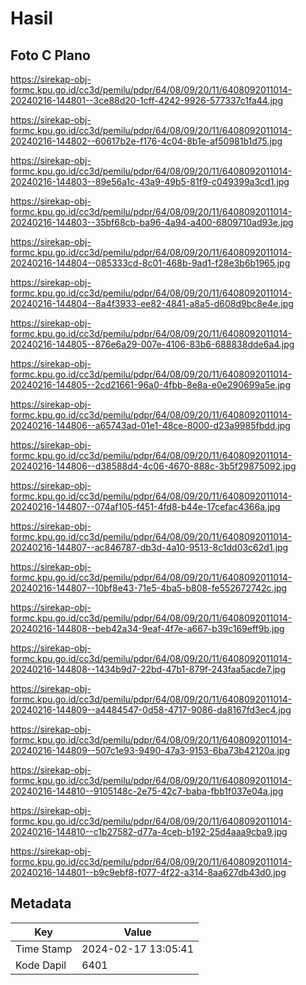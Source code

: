 # Hasil

## Foto C Plano

https://sirekap-obj-formc.kpu.go.id/cc3d/pemilu/pdpr/64/08/09/20/11/6408092011014-20240216-144801--3ce88d20-1cff-4242-9926-577337c1fa44.jpg

https://sirekap-obj-formc.kpu.go.id/cc3d/pemilu/pdpr/64/08/09/20/11/6408092011014-20240216-144802--60617b2e-f176-4c04-8b1e-af50981b1d75.jpg

https://sirekap-obj-formc.kpu.go.id/cc3d/pemilu/pdpr/64/08/09/20/11/6408092011014-20240216-144803--89e56a1c-43a9-49b5-81f9-c049399a3cd1.jpg

https://sirekap-obj-formc.kpu.go.id/cc3d/pemilu/pdpr/64/08/09/20/11/6408092011014-20240216-144803--35bf68cb-ba96-4a94-a400-6809710ad93e.jpg

https://sirekap-obj-formc.kpu.go.id/cc3d/pemilu/pdpr/64/08/09/20/11/6408092011014-20240216-144804--085333cd-8c01-468b-9ad1-f28e3b6b1965.jpg

https://sirekap-obj-formc.kpu.go.id/cc3d/pemilu/pdpr/64/08/09/20/11/6408092011014-20240216-144804--8a4f3933-ee82-4841-a8a5-d608d9bc8e4e.jpg

https://sirekap-obj-formc.kpu.go.id/cc3d/pemilu/pdpr/64/08/09/20/11/6408092011014-20240216-144805--876e6a29-007e-4106-83b6-688838dde6a4.jpg

https://sirekap-obj-formc.kpu.go.id/cc3d/pemilu/pdpr/64/08/09/20/11/6408092011014-20240216-144805--2cd21661-96a0-4fbb-8e8a-e0e290699a5e.jpg

https://sirekap-obj-formc.kpu.go.id/cc3d/pemilu/pdpr/64/08/09/20/11/6408092011014-20240216-144806--a65743ad-01e1-48ce-8000-d23a9985fbdd.jpg

https://sirekap-obj-formc.kpu.go.id/cc3d/pemilu/pdpr/64/08/09/20/11/6408092011014-20240216-144806--d38588d4-4c06-4670-888c-3b5f29875092.jpg

https://sirekap-obj-formc.kpu.go.id/cc3d/pemilu/pdpr/64/08/09/20/11/6408092011014-20240216-144807--074af105-f451-4fd8-b44e-17cefac4366a.jpg

https://sirekap-obj-formc.kpu.go.id/cc3d/pemilu/pdpr/64/08/09/20/11/6408092011014-20240216-144807--ac846787-db3d-4a10-9513-8c1dd03c62d1.jpg

https://sirekap-obj-formc.kpu.go.id/cc3d/pemilu/pdpr/64/08/09/20/11/6408092011014-20240216-144807--10bf8e43-71e5-4ba5-b808-fe552672742c.jpg

https://sirekap-obj-formc.kpu.go.id/cc3d/pemilu/pdpr/64/08/09/20/11/6408092011014-20240216-144808--beb42a34-9eaf-4f7e-a667-b39c169eff9b.jpg

https://sirekap-obj-formc.kpu.go.id/cc3d/pemilu/pdpr/64/08/09/20/11/6408092011014-20240216-144808--1434b9d7-22bd-47b1-879f-243faa5acde7.jpg

https://sirekap-obj-formc.kpu.go.id/cc3d/pemilu/pdpr/64/08/09/20/11/6408092011014-20240216-144809--a4484547-0d58-4717-9086-da8167fd3ec4.jpg

https://sirekap-obj-formc.kpu.go.id/cc3d/pemilu/pdpr/64/08/09/20/11/6408092011014-20240216-144809--507c1e93-9490-47a3-9153-6ba73b42120a.jpg

https://sirekap-obj-formc.kpu.go.id/cc3d/pemilu/pdpr/64/08/09/20/11/6408092011014-20240216-144810--9105148c-2e75-42c7-baba-fbb1f037e04a.jpg

https://sirekap-obj-formc.kpu.go.id/cc3d/pemilu/pdpr/64/08/09/20/11/6408092011014-20240216-144810--c1b27582-d77a-4ceb-b192-25d4aaa9cba9.jpg

https://sirekap-obj-formc.kpu.go.id/cc3d/pemilu/pdpr/64/08/09/20/11/6408092011014-20240216-144801--b9c9ebf8-f077-4f22-a314-8aa627db43d0.jpg


## Metadata

| Key        | Value               |
| ---------- | ------------------- |
| Time Stamp | 2024-02-17 13:05:41 |
| Kode Dapil | 6401                |



